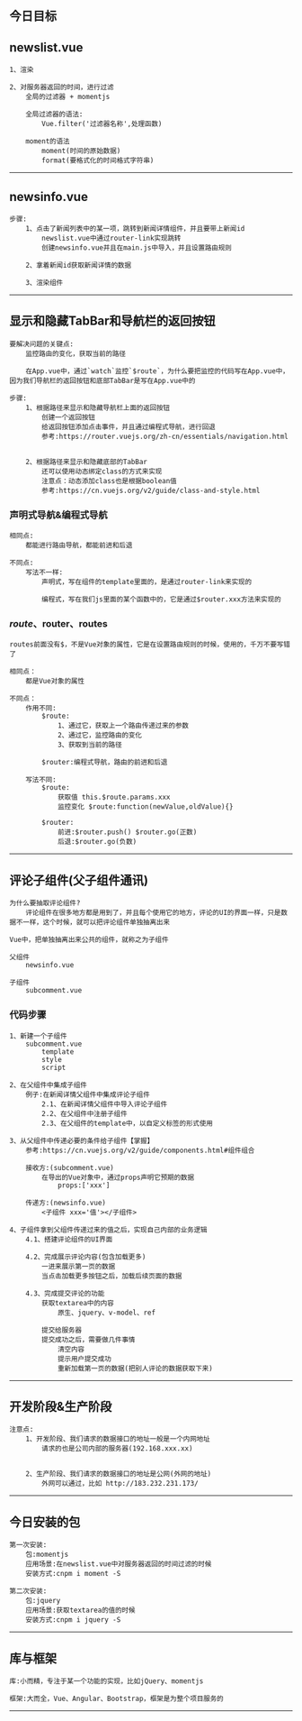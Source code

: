 ##  今日目标
## newslist.vue
	1、渲染

	2、对服务器返回的时间，进行过滤
		全局的过滤器 + momentjs
		
		全局过滤器的语法:
			Vue.filter('过滤器名称',处理函数)
			
		moment的语法
			moment(时间的原始数据)
			format(要格式化的时间格式字符串)

------------------------

## newsinfo.vue
	步骤:
		1、点击了新闻列表中的某一项，跳转到新闻详情组件，并且要带上新闻id
			newslist.vue中通过router-link实现跳转
			创建newsinfo.vue并且在main.js中导入，并且设置路由规则
		
		2、拿着新闻id获取新闻详情的数据
		
		3、渲染组件

------------------------

## 显示和隐藏TabBar和导航栏的返回按钮
	要解决问题的关键点:
		监控路由的变化，获取当前的路径
		
		在App.vue中，通过`watch`监控`$route`，为什么要把监控的代码写在App.vue中，因为我们导航栏的返回按钮和底部TabBar是写在App.vue中的
		
	步骤:
		1、根据路径来显示和隐藏导航栏上面的返回按钮
			创建一个返回按钮
			给返回按钮添加点击事件，并且通过编程式导航，进行回退
			参考:https://router.vuejs.org/zh-cn/essentials/navigation.html


		2、根据路径来显示和隐藏底部的TabBar
			还可以使用动态绑定class的方式来实现
			注意点：动态添加class也是根据boolean值
			参考:https://cn.vuejs.org/v2/guide/class-and-style.html

### 声明式导航&编程式导航
	相同点:
		都能进行路由导航，都能前进和后退
		
	不同点:
		写法不一样:
			声明式，写在组件的template里面的，是通过router-link来实现的
			
			编程式，写在我们js里面的某个函数中的，它是通过$router.xxx方法来实现的

### $route 、$router、routes
	routes前面没有$，不是Vue对象的属性，它是在设置路由规则的时候，使用的，千万不要写错了

	相同点：
		都是Vue对象的属性
		
	不同点：
		作用不同:
			$route:
				1、通过它，获取上一个路由传递过来的参数
				2、通过它，监控路由的变化
				3、获取到当前的路径
			
			$router:编程式导航，路由的前进和后退
			
		写法不同:
			$route:
				获取值 this.$route.params.xxx
				监控变化 $route:function(newValue,oldValue){}
				
			$router:
				前进:$router.push() $router.go(正数)
				后退:$router.go(负数)

------------------------

## 评论子组件(父子组件通讯)

	为什么要抽取评论组件?
		评论组件在很多地方都是用到了，并且每个使用它的地方，评论的UI的界面一样，只是数据不一样，这个时候，就可以把评论组件单独抽离出来
		
	Vue中，把单独抽离出来公共的组件，就称之为子组件
	
	父组件
		newsinfo.vue
	
	子组件
		subcomment.vue

### 代码步骤
	1、新建一个子组件
		subcomment.vue
			template
			style
			script
	
	2、在父组件中集成子组件
		例子:在新闻详情父组件中集成评论子组件
			2.1、在新闻详情父组件中导入评论子组件
			2.2、在父组件中注册子组件
			2.3、在父组件的template中，以自定义标签的形式使用
	
	3、从父组件中传递必要的条件给子组件【掌握】
		参考:https://cn.vuejs.org/v2/guide/components.html#组件组合
		
		接收方:(subcomment.vue)
			在导出的Vue对象中，通过props声明它预期的数据
				props:['xxx']
				
		传递方:(newsinfo.vue)
			<子组件 xxx='值'></子组件>
	
	4、子组件拿到父组件传递过来的值之后，实现自己内部的业务逻辑
		4.1、搭建评论组件的UI界面
		
		4.2、完成展示评论内容(包含加载更多)
			一进来展示第一页的数据
			当点击加载更多按钮之后，加载后续页面的数据
		
		4.3、完成提交评论的功能
			获取textarea中的内容
				原生、jquery、v-model、ref
				
			提交给服务器
			提交成功之后，需要做几件事情
				清空内容
				提示用户提交成功
				重新加载第一页的数据(把别人评论的数据获取下来)

-------------------------

## 开发阶段&生产阶段

	注意点:
		1、开发阶段、我们请求的数据接口的地址一般是一个内网地址
			请求的也是公司内部的服务器(192.168.xxx.xx)


		2、生产阶段、我们请求的数据接口的地址是公网(外网的地址)
			外网可以通过，比如 http://183.232.231.173/

-------------------------

## 今日安装的包
	第一次安装:
		包:momentjs
		应用场景:在newslist.vue中对服务器返回的时间过滤的时候
		安装方式:cnpm i moment -S
		
	第二次安装:
		包:jquery
		应用场景:获取textarea的值的时候
		安装方式:cnpm i jquery -S

-------------------------

## 库与框架
	库:小而精，专注于某一个功能的实现，比如jQuery、momentjs

	框架:大而全，Vue、Angular、Bootstrap，框架是为整个项目服务的
-------------------------